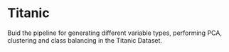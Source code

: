 # Titanic

Buid the pipeline for generating different variable types, performing PCA, clustering and class balancing in the Titanic Dataset. 
